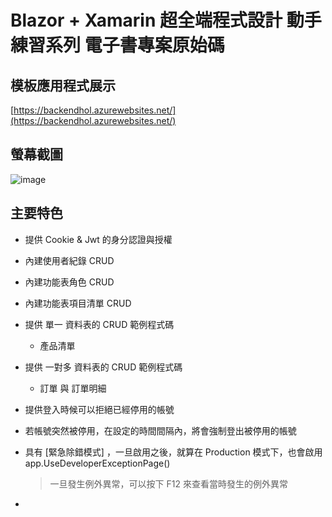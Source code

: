 # Blazor + Xamarin 超全端程式設計 動手練習系列 電子書專案原始碼

## 模板應用程式展示

[https://backendhol.azurewebsites.net/](https://backendhol.azurewebsites.net/)

## 螢幕截圖

![image](https://user-images.githubusercontent.com/5071744/120072823-36c7fb80-c0c8-11eb-8112-70f1ebde10c5.png)

## 主要特色

* 提供 Cookie & Jwt 的身分認證與授權
* 內建使用者紀錄 CRUD
* 內建功能表角色 CRUD
* 內建功能表項目清單 CRUD
* 提供 單一 資料表的 CRUD 範例程式碼
  * 產品清單
* 提供 一對多 資料表的 CRUD 範例程式碼 
  *  訂單 與 訂單明細
* 提供登入時候可以拒絕已經停用的帳號
* 若帳號突然被停用，在設定的時間間隔內，將會強制登出被停用的帳號
* 具有 [緊急除錯模式] ，一旦啟用之後，就算在 Production 模式下，也會啟用 app.UseDeveloperExceptionPage()

  > 一旦發生例外異常，可以按下 F12 來查看當時發生的例外異常
* 
